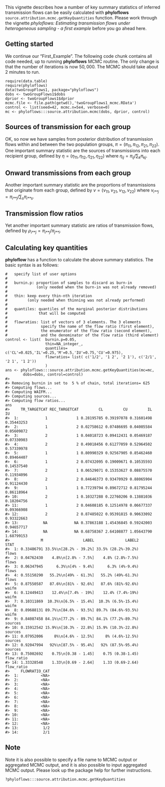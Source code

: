 This vignette describes how a number of key summary statistics of
inferred transmission flows can be easily calculated with **phyloflows**
`source.attribution.mcmc.getKeyQuantities` function. Please work through
the vignette *phyloflows: Estimating transmission flows under
heterogeneous sampling - a first example* before you go ahead here.

Getting started
---------------

We continue our “First\_Example”. The following code chunk contains all
code needed, up to running **phyloflows** MCMC routine. The only change
is that the number of iterations is now 50, 000. The MCMC should take
about 2 minutes to run.

    require(data.table)
    require(phyloflows)
    data(twoGroupFlows1, package="phyloflows")
    dobs <- twoGroupFlows1$dobs
    dprior <- twoGroupFlows1$dprior
    mcmc.file <- file.path(getwd(),'twoGroupFlows1_mcmc.RData')
    control <- list(seed=42, mcmc.n=5e4, verbose=0)
    mc <- phyloflows:::source.attribution.mcmc(dobs, dprior, control)

Sources of transmission for each group
--------------------------------------

OK, so now we have samples from posterior distribution of transmission
flows within and between the two population groups,
$\pi = (\pi_{11}, \pi_{12}, \pi_{21}, \pi_{22})$.
One important summary statistic are the sources of transmissions into
each recipient group, defined by
$\eta = (\eta_{11}, \eta_{12}, \eta_{21}, \eta_{22})$
where
$\eta_{ij} = \pi_{ij}/∑_k\pi_{kj}$.

Onward transmissions from each group
------------------------------------

Another important summary statistic are the proportions of transmissions
that originate from each group, defined by
*ν* = (*ν*<sub>11</sub>, *ν*<sub>21</sub>, *ν*<sub>12</sub>, *ν*<sub>22</sub>)
where
*ν*<sub>*i**j*</sub> = *π*<sub>*i**j*</sub>/∑<sub>*s*</sub>*π*<sub>*i**s*</sub>.

Transmission flow ratios
------------------------

Yet another important summary statistic are ratios of transmission
flows, defined by
*ρ*<sub>*i**j*</sub> = *π*<sub>*i**j*</sub>/*π*<sub>*j**i*</sub>.

Calculating key quantities
--------------------------

**phyloflow** has a function to calculate the above summary statistics.
The basic syntax is as follows:

    #   specify list of user options
    #
    #   burnin.p: proportion of samples to discard as burn-in 
    #             (only needed when the burn-in was not already removed)
    #
    #   thin: keep every thin-nth iteration 
    #         (only needed when thinning was not already performed)
    #
    #   quantiles: quantiles of the marginal posterior distributions 
    #              that will be computed
    #
    #   flowratios: list of vectors of 3 elements. The 3 elements 
    #               specify the name of the flow ratio (first element),
    #               the enumerator of the flow ratio (second element),
    #               and the denominator of the flow ratio (third element)
    control <- list(  burnin.p=0.05, 
                      thin=NA_integer_, 
                      quantiles= c('CL'=0.025,'IL'=0.25,'M'=0.5,'IU'=0.75,'CU'=0.975),
                      flowratios= list( c('1/2', '1 2', '2 1'), c('2/1', '2 1', '1 2'))
                      )
    ans <- phyloflows:::source.attribution.mcmc.getKeyQuantities(mc=mc, 
            dobs=dobs, control=control)
    #> 
    #> Removing burnin in set to  5 % of chain, total iterations= 625
    #> Computing flows...
    #> Computing WAIFM...
    #> Computing sources...
    #> Computing flow ratios...
    ans
    #>     TR_TARGETCAT REC_TARGETCAT         CL         CU         IL         IU
    #>  1:            1             1 0.28195785 0.39197078 0.31601498 0.35443253
    #>  2:            1             2 0.02758612 0.07486695 0.04005584 0.05609872
    #>  3:            2             1 0.04018723 0.09412431 0.05469187 0.07330903
    #>  4:            2             2 0.49018456 0.61277059 0.52964502 0.57339978
    #>  5:            1             1 0.80990329 0.92567905 0.85462460 0.89464407
    #>  6:            1             2 0.07432095 0.19009671 0.10535593 0.14537540
    #>  7:            2             1 0.06529071 0.15353627 0.08875570 0.11934096
    #>  8:            2             2 0.84646373 0.93470929 0.88065904 0.91124430
    #>  9:            1             1 0.77239794 0.89672712 0.81795244 0.86118964
    #> 10:            2             1 0.10327288 0.22760206 0.13881036 0.18204756
    #> 11:            1             2 0.04608185 0.12514978 0.06677337 0.09366908
    #> 12:            2             2 0.87485022 0.95391815 0.90633092 0.93322663
    #> 13:           NA            NA 0.37863188 1.45436845 0.59242003 0.94657717
    #> 14:           NA            NA 0.68758367 2.64108877 1.05643790 1.68799153
    #>              M                  LABEL              LABEL2       STAT
    #>  1: 0.33486791 33.5%\n[28.2% - 39.2%] 33.5% (28.2%-39.2%)      flows
    #>  2: 0.04762430    4.8%\n[2.8% - 7.5%]    4.8% (2.8%-7.5%)      flows
    #>  3: 0.06347945      6.3%\n[4% - 9.4%]      6.3% (4%-9.4%)      flows
    #>  4: 0.55150290   55.2%\n[49% - 61.3%]   55.2% (49%-61.3%)      flows
    #>  5: 0.87550587   87.6%\n[81% - 92.6%]   87.6% (81%-92.6%)      waifm
    #>  6: 0.12449413    12.4%\n[7.4% - 19%]    12.4% (7.4%-19%)      waifm
    #>  7: 0.10311869  10.3%\n[6.5% - 15.4%]  10.3% (6.5%-15.4%)      waifm
    #>  8: 0.89688131 89.7%\n[84.6% - 93.5%] 89.7% (84.6%-93.5%)      waifm
    #>  9: 0.84087458 84.1%\n[77.2% - 89.7%] 84.1% (77.2%-89.7%)    sources
    #> 10: 0.15912542 15.9%\n[10.3% - 22.8%] 15.9% (10.3%-22.8%)    sources
    #> 11: 0.07952006     8%\n[4.6% - 12.5%]     8% (4.6%-12.5%)    sources
    #> 12: 0.92047994   92%\n[87.5% - 95.4%]   92% (87.5%-95.4%)    sources
    #> 13: 0.75002692    0.75\n[0.38 - 1.45]    0.75 (0.38-1.45) flow_ratio
    #> 14: 1.33328548    1.33\n[0.69 - 2.64]    1.33 (0.69-2.64) flow_ratio
    #>     FLOWRATIO_CAT
    #>  1:          <NA>
    #>  2:          <NA>
    #>  3:          <NA>
    #>  4:          <NA>
    #>  5:          <NA>
    #>  6:          <NA>
    #>  7:          <NA>
    #>  8:          <NA>
    #>  9:          <NA>
    #> 10:          <NA>
    #> 11:          <NA>
    #> 12:          <NA>
    #> 13:           1/2
    #> 14:           2/1

Note
----

Note it is also possible to specify a file name to MCMC output or
aggregated MCMC output, and it is also possible to input aggregated MCMC
output. Please look up the package help for further instructions.

    ?phyloflows:::source.attribution.mcmc.getKeyQuantities

